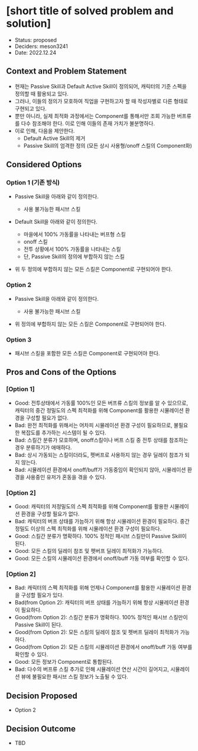 # [short title of solved problem and solution]

* Status: proposed
* Deciders: meson3241
* Date: 2022.12.24


## Context and Problem Statement

- 현재는 Passive Skill과 Default Active Skill이 정의되어, 캐릭터의 기준 스펙을 정의할 때 활용되고 있다.
- 그러나, 이들의 정의가 모호하여 직업을 구현하고자 할 때 작성자별로 다른 형태로 구현되고 있다.
- 뿐만 아니라, 실제 최적화 과정에서는 Component를 통해서만 조회 가능한 버프류를 다수 참조해야 한다. 이로 인해 이들의 존재 가치가 불분명하다.
- 이로 인해, 다음을 제안한다.
  - Default Active Skill의 제거
  - Passive Skill의 엄격한 정의 (모든 상시 사용형/onoff 스킬의 Component화)

## Considered Options

### Option 1 (기존 방식)
- Passive Skill을 아래와 같이 정의한다.
  - 사용 불가능한 패시브 스킬

- Default Skill을 아래와 같이 정의한다.
  - 마을에서 100% 가동률을 나타내는 버프형 스킬
  - onoff 스킬
  - 전투 상황에서 100% 가동률을 나타내는 스킬
  - 단, Passive Skill의 정의에 부합하지 않는 스킬

- 위 두 정의에 부합하지 않는 모든 스킬은 Component로 구현되어야 한다.

### Option 2
- Passive Skill을 아래와 같이 정의한다.
  - 사용 불가능한 패시브 스킬

- 위 정의에 부합하지 않는 모든 스킬은 Component로 구현되어야 한다.

### Option 3
- 패시브 스킬을 포함한 모든 스킬은 Component로 구현되어야 한다.


## Pros and Cons of the Options

### [Option 1]

- Good: 전투상태에서 가동률 100%인 모든 버프류 스킬의 정보를 알 수 있으므로, 캐릭터의 중간 정밀도의 스펙 최적화를 위해 Component를 활용한 시뮬레이션 환경을 구성할 필요가 없다.
- Bad: 완전 최적화를 위해서는 어차피 시뮬레이션 환경 구성이 필요하므로, 불필요한 복잡도를 추가하는 시스템이 될 수 있다.
- Bad: 스킬간 분류가 모호하며, onoff스킬이나 버프 스킬 중 전투 상태를 참조하는 경우 분류하기가 애매하다.
- Bad: 상시 가동되는 스킬이더라도, 펫버프로 사용하지 않는 경우 딜레이 참조가 되지 않는다.
- Bad: 시뮬레이션 환경에서 onoff/buff가 가동중임이 확인되지 않아, 시뮬레이션 환경을 사용중인 유저가 혼동을 겪을 수 있다.


### [Option 2]

- Good: 캐릭터의 저정밀도의 스펙 최적화를 위해 Component를 활용한 시뮬레이션 환경을 구성할 필요가 없다.
- Bad: 캐릭터의 버프 상태를 가늠하기 위해 항상 시뮬레이션 환경이 필요하다. 중간 정밀도 이상의 스펙 최적화를 위해 시뮬레이션 환경 구성이 필요하다.
- Good: 스킬간 분류가 명확하다. 100% 정적인 패시브 스킬만이 Passive Skill이 된다.
- Good: 모든 스킬의 딜레이 참조 및 펫버프 딜레이 최적화가 가능하다.
- Good: 모든 스킬의 시뮬레이션 환경에서 onoff/buff 가동 여부를 확인할 수 있다.


### [Option 2]

- Bad: 캐릭터의 스펙 최적화를 위해 언제나 Component를 활용한 시뮬레이션 환경을 구성할 필요가 있다.
- Bad(from Option 2): 캐릭터의 버프 상태를 가늠하기 위해 항상 시뮬레이션 환경이 필요하다.
- Good(from Option 2): 스킬간 분류가 명확하다. 100% 정적인 패시브 스킬만이 Passive Skill이 된다.
- Good(from Option 2): 모든 스킬의 딜레이 참조 및 펫버프 딜레이 최적화가 가능하다.
- Good(from Option 2): 모든 스킬의 시뮬레이션 환경에서 onoff/buff 가동 여부를 확인할 수 있다.
- Good: 모든 정보가 Component로 통합된다.
- Bad: 다수의 버프류 스킬 추가로 인해 시뮬레이션 연산 시간이 길어지고, 시뮬레이션 뷰에 불필요한 패시브 스킬 정보가 노출될 수 있다.


## Decision Proposed

- Option 2

## Decision Outcome

- TBD
